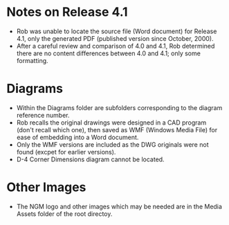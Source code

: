 # Notes on Release 4.1
* Rob was unable to locate the source file (Word document) for Release 4.1, only the generated PDF (published version since October, 2000).
* After a careful review and comparison of 4.0 and 4.1, Rob determined there are no content differences between 4.0 and 4.1; only some formatting.
# Diagrams
* Within the Diagrams folder are subfolders corresponding to the diagram reference number.
* Rob recalls the original drawings were designed in a CAD program (don't recall which one), then saved as WMF (Windows Media File) for ease of embedding into a Word document.
* Only the WMF versions are included as the DWG originals were not found (excpet for earlier versions).
* D-4 Corner Dimensions diagram cannot be located.
# Other Images
* The NGM logo and other images which may be needed are in the Media Assets folder of the root directoy.
